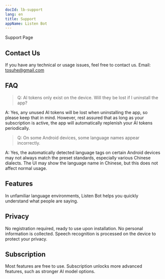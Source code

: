 ```yaml
---
docId: lb-support
lang: en
title: Support
appName: Listen Bot
---
```


Support Page

## Contact Us
If you have any technical or usage issues, feel free to contact us.
Email: <tosuhe@gmail.com>

## FAQ
  
>Q: AI tokens only exist on the device. Will they be lost if I uninstall the app?

A: Yes, any unused AI tokens will be lost when uninstalling the app, so please keep that in mind. However, rest assured that as long as your subscription is active, the app will automatically replenish your AI tokens periodically.

>Q: On some Android devices, some language names appear incorrectly.

A: Yes, the automatically detected language tags on certain Android devices may not always match the preset standards, especially various Chinese dialects. The UI may show the language name in Chinese, but this does not affect normal usage.

## Features
In unfamiliar language environments, Listen Bot helps you quickly understand what people are saying.

## Privacy
No registration required, ready to use upon installation.
No personal information is collected.
Speech recognition is processed on the device to protect your privacy.

## Subscription
Most features are free to use.
Subscription unlocks more advanced features, such as stronger AI model options.